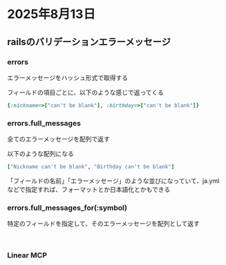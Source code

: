 # 2025年8月13日

## railsのバリデーションエラーメッセージ

### errors
エラーメッセージをハッシュ形式で取得する

フィールドの項目ごとに、以下のような感じで返ってくる

```rb
{:nickname=>["can't be blank"], :birthday=>["can't be blank"]}
```

### errors.full_messages
全てのエラーメッセージを配列で返す

以下のような配列になる

```rb
["Nickname can't be blank", "Birthday can't be blank"]
```

「フィールドの名前」「エラーメッセージ」のような並びになっていて、ja.ymlなどで指定すれば、フォーマットとか日本語化とかもできる

### errors.full_messages_for(:symbol)

特定のフィールドを指定して、そのエラーメッセージを配列として返す

<br>


### Linear MCP

